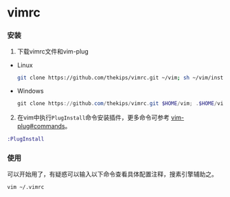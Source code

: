 # vimrc

### 安装

1. 下载vimrc文件和vim-plug

- Linux

  ```bash
  git clone https://github.com/thekips/vimrc.git ~/vim; sh ~/vim/install.sh;
  ```

- Windows

  ```powershell
  git clone https://github.com/thekips/vimrc.git $HOME/vim; .$HOME/vim/install.ps1
  ```

2. 在vim中执行`PlugInstall`命令安装插件，更多命令可参考 [vim-plug#commands](https://github.com/junegunn/vim-plug#commands)。

```ex
:PlugInstall
```

### 使用

可以开始用了，有疑惑可以输入以下命令查看具体配置注释，搜素引擎辅助之。

```bash
vim ~/.vimrc
```

